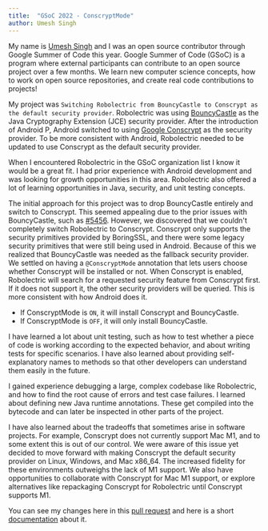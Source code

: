 ```yaml
---
title:  "GSoC 2022 - ConscryptMode"
author: Umesh Singh
---
```


My name is [Umesh Singh](https://github.com/Umesh-01) and I was an open source contributor through Google Summer of Code this year. Google Summer of Code (GSoC) is a program where external participants can contribute to an open source project over a few months. We learn new computer science concepts, how to work on open source repositories, and create real code contributions to projects!

My project was `Switching Robolectric from BouncyCastle to Conscrypt as the default security provider`. Robolectric was using [BouncyCastle](https://www.bouncycastle.org/) as the Java Cryptography Extension (JCE) security provider. After the introduction of Android P, Android switched to using [Google Conscrypt](https://source.android.com/docs/core/architecture/modular-system/conscrypt) as the security provider. 
To be more consistent with Android, Robolectric needed to be updated to use Conscrypt as the default security provider.
 
When I encountered Robolectric in the GSoC organization list I know it would be a great fit. I had prior experience with Android development and was looking for growth opportunities in this area. Robolectric also offered a lot of learning opportunities in Java, security, and unit testing concepts. 

The initial approach for this project was to drop BouncyCastle entirely and switch to Conscrypt. This seemed appealing due to the prior issues with BouncyCastle, such as [#5456](https://github.com/robolectric/robolectric/issues/5456). However, we discovered that we couldn't completely switch Robolectric to Conscrypt. Conscrypt only supports the security primitives provided by BoringSSL, and there were some legacy security primitives that were still being used in Android. Because of this we realized that BouncyCastle was needed as the fallback security provider. We settled on having a `@ConscryptMode` annotation that lets users choose whether Conscrypt will be installed or not. When Conscrypt is enabled, Robolectric will search for a requested security feature from Conscrypt first. If it does not support it, the other security providers will be queried. This is more consistent with how Android does it.

- If ConscryptMode is `ON`, it will install Conscrypt and BouncyCastle.
- If ConscryptMode is `OFF`, it will only install BouncyCastle.

I have learned a lot about unit testing, such as how to test whether a piece of code is working according to the expected behavior, and about writing tests for specific scenarios. I have also learned about providing self-explanatory names to methods so that other developers can understand them easily in the future.

I gained experience debugging a large, complex codebase like Robolectric, and how to find the root cause of errors and test case failures. I learned about defining new Java runtime annotations. These get compiled into the bytecode and can later be inspected in other parts of the project. 

I have also learned about the tradeoffs that sometimes arise in software projects. For example, Conscrypt does not currently support Mac M1, and to some extent this is out of our control. We were aware of this issue yet decided to move forward with making Conscrypt the default security provider on Linux, Windows, and Mac x86_64. The increased fidelity for these environments outweighs the lack of M1 support. We also have opportunities to collaborate with Conscrypt for Mac M1 support, or explore alternatives like repackaging Conscrypt for Robolectric until Conscrypt supports M1.

You can see my changes here in this [pull request](https://github.com/robolectric/robolectric/pull/7492) and here is a short [documentation](https://github.com/robolectric/robolectric.github.io/pull/122) about it.
